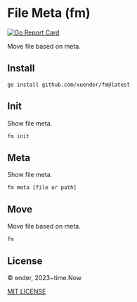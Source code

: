 # File Meta (fm)

[![Go Report Card](https://goreportcard.com/badge/github.com/xuender/fm)](https://goreportcard.com/report/github.com/xuender/fm)

Move file based on meta.

## Install

```shell
go install github.com/xuender/fm@latest
```

## Init

Show file meta.

```shell
fm init
```

## Meta

Show file meta.

```shell
fm meta [file or path]
```

## Move

Move file based on meta.

```shell
fm
```

## License

© ender, 2023~time.Now

[MIT LICENSE](https://github.com/xuender/fm/blob/master/LICENSE)
